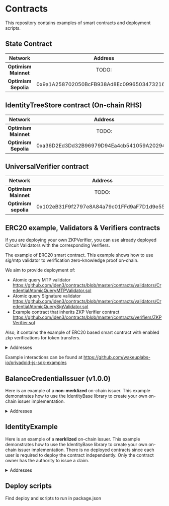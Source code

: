 # Contracts

This repository contains examples of smart contracts and deployment scripts.

## State Contract

|        Network             |     Address                                |
|:--------------------------:|:------------------------------------------:|
| **Optimism Mainnet** | TODO: |
| **Optimism Sepolia** | 0x9a1A258702050BcFB938Ad8Ec0996503473216d1 |

## IdentityTreeStore contract (On-chain RHS)

|        Network             |     Address                                |
|:--------------------------:|:------------------------------------------:|
| **Optimism Mainnet** | TODO: |
| **Optimism Sepolia** | 0xa36D2Ed3Dd32B96979D94Ea4cb541059A2029484 |

## UniversalVerifier contract

|         Network          |                  Address                   |
| :----------------------: | :----------------------------------------: |
|   **Optimism Mainnet** | TODO: |
| **Optimism sepolia** | 0x102eB31F9f2797e8A84a79c01FFd9aF7D1d9e556 |

## ERC20 example, Validators & Verifiers contracts

If you are deploying your own ZKPVerifier, you can use already deployed Circuit Validators with the corresponding Verifiers.

The example of ERC20 smart contract. This example shows how to use sig/mtp validator to verification zero-knowledge proof on-chain.

We aim to provide deployment of:

- Atomic query MTP validator https://github.com/iden3/contracts/blob/master/contracts/validators/CredentialAtomicQueryMTPValidator.sol
- Atomic query Signature validator https://github.com/iden3/contracts/blob/master/contracts/validators/CredentialAtomicQuerySigValidator.sol
- Example contract that inherits ZKP Verifier contract https://github.com/iden3/contracts/blob/master/contracts/verifiers/ZKPVerifier.sol

Also, it contains the example of ERC20 based smart contract with enabled zkp verifications for token transfers.

<details>
<summary>Addresses</summary>

Current addresses on **Optimism Sepolia** 

| | Sig | MTP | V3 |
|:-----------------:|:-----------------:|:-----------------:|:-----------------:|
| **Validators** | 0x5EDbb8681312bA0e01Fd41C759817194b95ee604 | 0xbA308e870d35A092810a3F0e4d21ece65551dE42 | 0xd52131eDC6777d7F7199663dc1629307E13d723A |
| **ERC20Verifier example** | 0xE5012898489C708CF273E6CD0b935c0780a9DDB5 (request id = 1) | 0xE5012898489C708CF273E6CD0b935c0780a9DDB5  (request id = 2) | 0xE5012898489C708CF273E6CD0b935c0780a9DDB5  (request id = 3) |
| **ERC20LinkedUniversalVerifier example** | 0x76A9d02221f4142bbb5C07E50643cCbe0Ed6406C (request id = 1) | 0x76A9d02221f4142bbb5C07E50643cCbe0Ed6406C  (request id = 2) | 0xE5012898489C708CF273E6CD0b935c0780a9DDB5  (request id = 3) |
| **ERC20SelectiveDisclosure example** | - | - | 0x9B786F6218FFF6d9742f22426cF4bDDC6F8cb9f8  (request id = 3) |

</details>

Example interactions can be found at https://github.com/wakeuplabs-io/privadoid-js-sdk-examples

## BalanceCredentialIssuer (v1.0.0)

Here is an example of a **non-merklized** on-chain issuer. This example demonstrates how to use the IdentityBase library to create your own on-chain issuer implementation.

<details>
<summary>Addresses</summary>

**Optimism Sepolia**:

|                             |                    Address                     |
|:---------------------------:|:------------------------------------------:|
|    Poseidon2Elements    | 0x7d3D036408Da90AdDc25DD5A50d7e4f0F10Db8d9 |
|    Poseidon3Elements    | 0xf782cf5c51b812bE50F69A5E9dA98a6a58757c0A |
|    Poseidon4Elements    | 0x8e87E4baE7C762666F50Eb22eC8455C7F3242465 |
|         SmtLib          | 0x476a05e0D05D8746b4BC7dA0FeB8653617d5fd94 |
|      ClaimBuilder       | 0x56D303dDAb554d15A1E6214Fd43368d58AD0321d |
|       IdentityLib       | 0xD19843914d6C740a58b8893Bb1bF9E2243050E59 |
| **BalanceCredentialIssuer** | 0x033cB4c7CC8F034F5B8D4a7Df2b7EA8CE43bDacF |


</details>


## IdentityExample

Here is an example of a **merklized** on-chain issuer. This example demonstrates how to use the IdentityBase library to create your own on-chain issuer implementation. There is no deployed contracts since each user is required to deploy the contract independently. Only the contract owner has the authority to issue a claim.

<details>
<summary>Addresses</summary>

**Optimism Sepolia**:

|                       |                    Address                     |
|:---------------------:|:------------------------------------------:|
| **Poseidon2Elements** | 0x0f7724DfBc278CCfca8812130a58A8FFCE11F05a |
| **Poseidon3Elements** | 0xFF0a093E3bA5EF2CcE037787AdF524a1ceF13Ab5 |
| **Poseidon4Elements** | 0x0536cA4ED908E757484149021661fFdAF527a384 |
|      **SmtLib**       | 0x598fC8a6FD45c3605a46682e8C6aD4F6eA4156A7 |
| **Identity Contract** | 0x5157f50D2067C85b403aDB2799AaE2c28A633a4b |

</details>


## Deploy scripts

Find deploy and scripts to run in package.json
